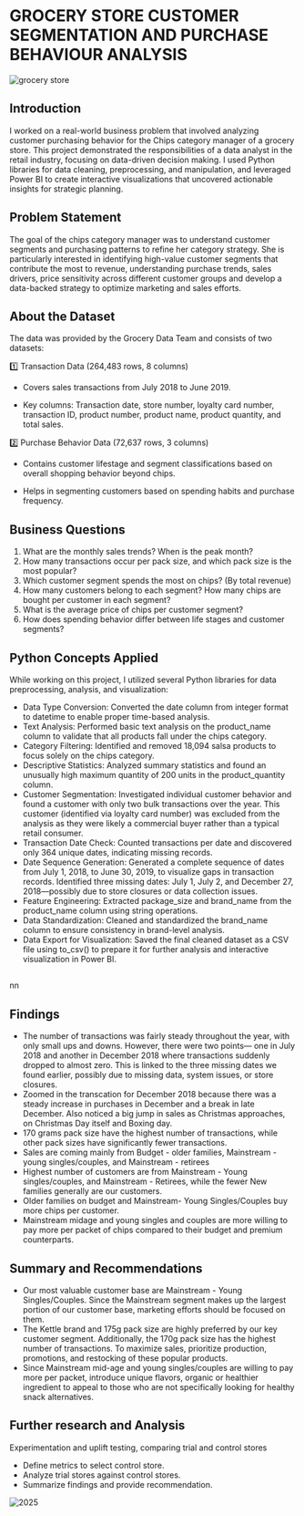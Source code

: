 # GROCERY STORE CUSTOMER SEGMENTATION AND PURCHASE BEHAVIOUR ANALYSIS

![grocery store](https://github.com/user-attachments/assets/06d5e4c8-1f94-414b-9737-505a67acd64f)


## Introduction
I worked on a real-world business problem that involved analyzing customer purchasing behavior for the Chips category manager of a grocery store. This project demonstrated the responsibilities of a data analyst in the retail industry, focusing on data-driven decision making. I used Python libraries for data cleaning, preprocessing, and manipulation, and leveraged Power BI to create interactive visualizations that uncovered actionable insights for strategic planning.

## Problem Statement
The goal of the chips category manager was to understand customer segments and purchasing patterns to refine her category strategy. She is particularly interested in identifying high-value customer segments that contribute the most to revenue, understanding purchase trends, sales drivers, price sensitivity across different customer groups and develop a data-backed strategy to optimize marketing and sales efforts.

## About the Dataset

The data was provided by the Grocery Data Team and consists of two datasets:

1️⃣ Transaction Data (264,483 rows, 8 columns)

- Covers sales transactions from July 2018 to June 2019.

- Key columns: Transaction date, store number, loyalty card number, transaction ID, product number, product name, product quantity, and total sales.

2️⃣ Purchase Behavior Data (72,637 rows, 3 columns)

- Contains customer lifestage and segment classifications based on overall shopping behavior beyond chips.

- Helps in segmenting customers based on spending habits and purchase frequency.


## Business Questions
1. What are the monthly sales trends? When is the peak month?
2. How many transactions occur per pack size, and which pack size is the most popular?
3. Which customer segment spends the most on chips? (By total revenue)
4. How many customers belong to each segment? How many chips are bought per customer in each segment?
5. What is the average price of chips per customer segment?
6. How does spending behavior differ between life stages and customer segments?

## Python Concepts Applied
While working on this project, I utilized several Python libraries for data preprocessing, analysis, and visualization:

- Data Type Conversion: Converted the date column from integer format to datetime to enable proper time-based analysis.
- Text Analysis: Performed basic text analysis on the product_name column to validate that all products fall under the chips category.
- Category Filtering: Identified and removed 18,094 salsa products to focus solely on the chips category.
- Descriptive Statistics: Analyzed summary statistics and found an unusually high maximum quantity of 200 units in the product_quantity column.
- Customer Segmentation: Investigated individual customer behavior and found a customer with only two bulk transactions over the year. This customer (identified via loyalty card number) was excluded from the analysis as they were likely a commercial buyer rather than a typical retail consumer.
- Transaction Date Check: Counted transactions per date and discovered only 364 unique dates, indicating missing records.
- Date Sequence Generation: Generated a complete sequence of dates from July 1, 2018, to June 30, 2019, to visualize gaps in transaction records. Identified three missing dates: July 1, July 2, and December 27, 2018—possibly due to store closures or data collection issues.
- Feature Engineering: Extracted package_size and brand_name from the product_name column using string operations.
- Data Standardization: Cleaned and standardized the brand_name column to ensure consistency in brand-level analysis.
- Data Export for Visualization: Saved the final cleaned dataset as a CSV file using to_csv() to prepare it for further analysis and interactive visualization in Power BI.

## 
nn

## Findings
- The number of transactions was fairly steady throughout the year, with only small ups and downs. However, there were two points— one in July 2018 and another in December 2018 where 
  transactions suddenly dropped to almost zero. This is linked to the three missing dates we found earlier, possibly due to missing data, system issues, or store closures.
- Zoomed in the transcation for December 2018 because there was a steady increase in purchases in December and a break in late December. Also noticed a big jump in sales as Christmas 
  approaches, on Christmas Day itself and Boxing day.
- 170 grams pack size have the highest number of transactions, while other pack sizes have significantly fewer transactions.
- Sales are coming mainly from Budget - older families, Mainstream - young singles/couples, and Mainstream - retirees
- Highest number of customers are from Mainstream - Young singles/couples, and Mainstream - Retirees, while the fewer New families generally are our customers.
- Older families on budget and Mainstream- Young Singles/Couples buy more chips per customer.
- Mainstream midage and young singles and couples are more willing to pay more per packet of chips compared to their budget and premium counterparts.

## Summary and Recommendations
- Our most valuable customer base are Mainstream - Young Singles/Couples. Since the Mainstream segment makes up the largest portion of our customer base, marketing efforts should be 
  focused on them.
- The Kettle brand and 175g pack size are highly preferred by our key customer segment. Additionally, the 170g pack size has the highest number of transactions. To maximize sales, 
  prioritize production, promotions, and restocking of these popular products.
- Since Mainstream mid-age and young singles/couples are willing to pay more per packet, introduce unique flavors, organic or healthier ingredient to appeal to those who are not 
  specifically looking for healthy snack alternatives.

## Further research and Analysis
Experimentation and uplift testing, comparing trial and control stores 
- Define metrics to select control store.
- Analyze trial stores against control stores.
- Summarize findings and provide recommendation.

![2025](https://github.com/user-attachments/assets/e2ee72cb-acce-427f-a7b2-709e6e63131f)


























  








